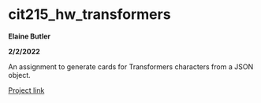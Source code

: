# cit215_hw_transformers
 **Elaine Butler**
 
 **2/2/2022**

An assignment to generate cards for Transformers characters from a JSON object.

[Project link](https://elainexe.github.io/cit215_hw_transformers/)
